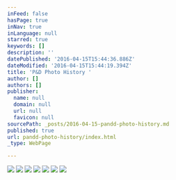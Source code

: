 ```yaml
---
inFeed: false
hasPage: true
inNav: true
inLanguage: null
starred: true
keywords: []
description: ''
datePublished: '2016-04-15T15:44:36.886Z'
dateModified: '2016-04-15T15:44:19.394Z'
title: 'P&D Photo History '
author: []
authors: []
publisher:
  name: null
  domain: null
  url: null
  favicon: null
sourcePath: _posts/2016-04-15-pandd-photo-history.md
published: true
url: pandd-photo-history/index.html
_type: WebPage

---
```

![](https://the-grid-user-content.s3-us-west-2.amazonaws.com/fd632ac6-8014-4a6d-91d3-68b323f90650.jpg)
![](https://the-grid-user-content.s3-us-west-2.amazonaws.com/fc284b5a-fa2e-47c6-910a-e805286843f1.jpg)
![](https://the-grid-user-content.s3-us-west-2.amazonaws.com/8ffa8eb3-7599-4b86-bd6e-1e831bb9c61c.jpg)
![](https://the-grid-user-content.s3-us-west-2.amazonaws.com/fceb3ffa-d8f2-4989-853f-49e5a26a1c50.jpg)
![](https://the-grid-user-content.s3-us-west-2.amazonaws.com/1aed9706-fb30-4dc8-9b4f-37dd9c3cd5b9.jpg)
![](https://the-grid-user-content.s3-us-west-2.amazonaws.com/720c77ec-828d-420f-b7cd-a951a48e7279.jpg)
![](https://the-grid-user-content.s3-us-west-2.amazonaws.com/8e361fcc-394b-4209-a02a-0cf107bd3110.jpg)